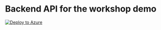 # Backend API for the workshop demo

[![Deploy to Azure](http://azuredeploy.net/deploybutton.png)](https://portal.azure.com/#create/Microsoft.Template/uri/https%3A%2F%2Fraw.githubusercontent.com%2FMRCollective%2FMicrosoftAzureSaturdayPerth2015%2Fmaster%2Fworkshop%2FAzureSaturdayPerth2015Api%2Fazuredeploy.json)